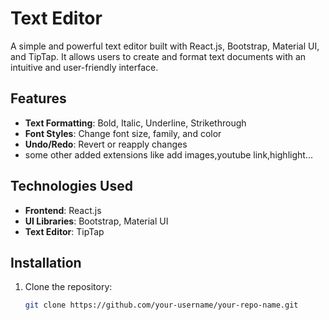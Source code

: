 # Text Editor

A simple and powerful text editor built with React.js, Bootstrap, Material UI, and TipTap. It allows users to create and format text documents with an intuitive and user-friendly interface.

## Features

- **Text Formatting**: Bold, Italic, Underline, Strikethrough
- **Font Styles**: Change font size, family, and color
- **Undo/Redo**: Revert or reapply changes
- some other added extensions like add images,youtube link,highlight...

## Technologies Used

- **Frontend**: React.js
- **UI Libraries**: Bootstrap, Material UI
- **Text Editor**: TipTap

## Installation

1. Clone the repository:
   ```bash
   git clone https://github.com/your-username/your-repo-name.git
